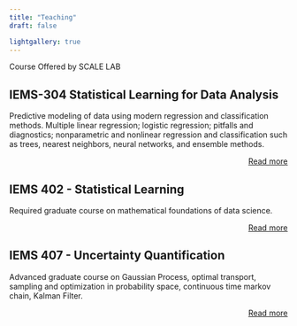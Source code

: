 ```yaml
---
title: "Teaching"
draft: false

lightgallery: true
---
```


Course Offered by SCALE LAB

## IEMS-304 Statistical Learning for Data Analysis 

Predictive modeling of data using modern regression and classification methods. Multiple linear regression; logistic regression; pitfalls and diagnostics; nonparametric and nonlinear regression and classification such as trees, nearest neighbors, neural networks, and ensemble methods.

<div style="text-align: right;">
<a href="https://2prime.github.io/teaching/2024-SL-Da">Read more <i class="fas fa-angle-double-right fa-fw"></i></a>
</div>

## IEMS 402 - Statistical Learning

Required graduate course on mathematical foundations of data science. 

<div style="text-align: right;">
<a href="https://2prime.github.io/teaching/2025-Statistical-Learning">Read more <i class="fas fa-angle-double-right fa-fw"></i></a>
</div>


## IEMS 407 - Uncertainty Quantification

Advanced graduate course on Gaussian Process, optimal transport, sampling and optimization in probability space, continuous time markov chain, Kalman Filter. 

<div style="text-align: right;">
<a href="https://2prime.github.io/teaching/2026-UQ">Read more <i class="fas fa-angle-double-right fa-fw"></i></a>
</div>
